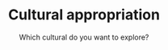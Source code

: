 <!DOCTYPE html>
<html>
  <title>Humans and the Environment</title>
 <style>
  body {
  text-align:center;
  }
  </style>
  <body>
    <h1>Cultural appropriation</h1>
    <p1>Which cultural do you want to explore?</p1>
  </body>
</html>
